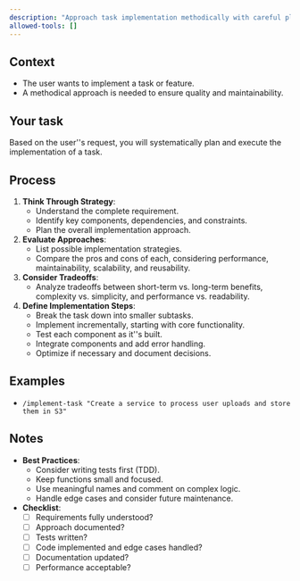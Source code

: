 ```yaml
---
description: "Approach task implementation methodically with careful planning, execution, and best practices."
allowed-tools: []
---
```


## Context

- The user wants to implement a task or feature.
- A methodical approach is needed to ensure quality and maintainability.

## Your task

Based on the user''s request, you will systematically plan and execute the implementation of a task.

## Process

1.  **Think Through Strategy**:
    -   Understand the complete requirement.
    -   Identify key components, dependencies, and constraints.
    -   Plan the overall implementation approach.
2.  **Evaluate Approaches**:
    -   List possible implementation strategies.
    -   Compare the pros and cons of each, considering performance, maintainability, scalability, and reusability.
3.  **Consider Tradeoffs**:
    -   Analyze tradeoffs between short-term vs. long-term benefits, complexity vs. simplicity, and performance vs. readability.
4.  **Define Implementation Steps**:
    -   Break the task down into smaller subtasks.
    -   Implement incrementally, starting with core functionality.
    -   Test each component as it''s built.
    -   Integrate components and add error handling.
    -   Optimize if necessary and document decisions.

## Examples

-   `/implement-task "Create a service to process user uploads and store them in S3"`

## Notes

-   **Best Practices**:
    -   Consider writing tests first (TDD).
    -   Keep functions small and focused.
    -   Use meaningful names and comment on complex logic.
    -   Handle edge cases and consider future maintenance.
-   **Checklist**:
    -   [ ] Requirements fully understood?
    -   [ ] Approach documented?
    -   [ ] Tests written?
    -   [ ] Code implemented and edge cases handled?
    -   [ ] Documentation updated?
    -   [ ] Performance acceptable?
